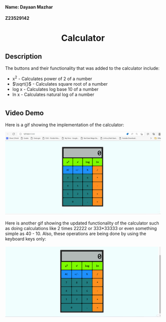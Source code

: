 #### Name: Dayaan Mazhar
#### Z23529142
#
# <div align="center">**Calculator**</div>

## Description
The buttons and their functionality that was added to the calculator include:
* x<sup>2</sup> - Calculates power of 2 of a number 
* $\sqrt{}$ - Calculates square root of a number
* log x - Calculates log base 10 of a number
* ln x - Calculates natural log of a number
#
## Video Demo
Here is a gif showing the implementation of the calculator:

<img src = "Calculator.gif" alt = "Unable to display">
<br><br>
Here is another gif showing the updated functionality of the calculator such as doing calculations like 2 times 22222 or 333*33333 or even something simple as 40 - 10. Also, these operations are being done by using the keyboard keys only:
<br><br>
<img src = "Calculator-updated.gif" alt = "Unable to display">